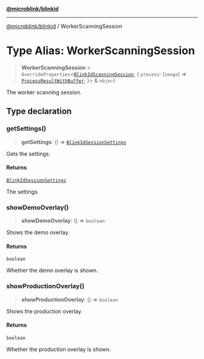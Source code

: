 [**@microblink/blinkid**](../README.md)

***

[@microblink/blinkid](../README.md) / WorkerScanningSession

# Type Alias: WorkerScanningSession

> **WorkerScanningSession** = `OverrideProperties`\<[`BlinkIdScanningSession`](BlinkIdScanningSession.md), \{ `process`: (`image`) => [`ProcessResultWithBuffer`](ProcessResultWithBuffer.md); \}\> & `object`

The worker scanning session.

## Type declaration

### getSettings()

> **getSettings**: () => [`BlinkIdSessionSettings`](BlinkIdSessionSettings.md)

Gets the settings.

#### Returns

[`BlinkIdSessionSettings`](BlinkIdSessionSettings.md)

The settings.

### showDemoOverlay()

> **showDemoOverlay**: () => `boolean`

Shows the demo overlay.

#### Returns

`boolean`

Whether the demo overlay is shown.

### showProductionOverlay()

> **showProductionOverlay**: () => `boolean`

Shows the production overlay.

#### Returns

`boolean`

Whether the production overlay is shown.
